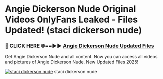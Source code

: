 # Angie Dickerson Nude Original Videos 0nlyFans Leaked - Files Updated! (staci dickerson nude)

<h3>🔴 CLICK HERE 🌐==►► <a href="https://tinyurl.com/2p9ay9w9" rel="nofollow">Angie Dickerson Nude Updated Files</a></h3>

Get Angie Dickerson Nude and all content. Now you can access all videos and pictures of Angie Dickerson Nude. New Updated Files 2025!

[![staci dickerson nude](https://i.imgur.com/KQgVmj3.gif)](https://tinyurl.com/2p9ay9w9)
staci dickerson nude